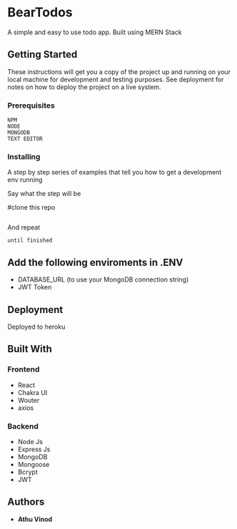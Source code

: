 # BearTodos

A simple and easy to use todo app. Built using MERN Stack

## Getting Started

These instructions will get you a copy of the project up and running on your local machine for development and testing purposes. See deployment for notes on how to deploy the project on a live system.

### Prerequisites

```
NPM
NODE
MONGODB
TEXT EDITOR
```

### Installing

A step by step series of examples that tell you how to get a development env running

Say what the step will be

#clone this repo
```

```

And repeat

```
until finished
```
## Add the following enviroments in .ENV

* DATABASE_URL (to use your MongoDB connection string)
* JWT Token


## Deployment

Deployed to heroku

## Built With

### Frontend

* React 
* Chakra UI
* Wouter
* axios
### Backend

* Node Js
* Express Js
* MongoDB
* Mongoose
* Bcrypt
* JWT


## Authors

* **Athu Vinod**



